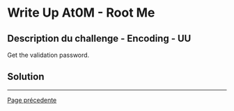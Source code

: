 # Write Up At0M - Root Me

## Description du challenge - Encoding - UU

Get the validation password.

## Solution

-------------
[Page précedente](https://marc-emmanuel9.github.io/Root%20Me/)